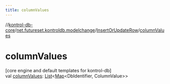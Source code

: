 ```yaml
---
title: columnValues
---
```

//[kontrol-db-core](../../../index.html)/[net.futureset.kontroldb.modelchange](../index.html)/[InsertOrUpdateRow](index.html)/[columnValues](column-values.html)



# columnValues



[core engine and default templates for kontrol-db]\
val [columnValues](column-values.html): [List](https://kotlinlang.org/api/latest/jvm/stdlib/kotlin.collections/-list/index.html)&lt;[Map](https://kotlinlang.org/api/latest/jvm/stdlib/kotlin.collections/-map/index.html)&lt;DbIdentifier, ColumnValue&gt;&gt;




